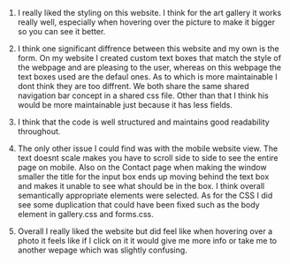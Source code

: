 1. I really liked the styling on this website. I think for the art gallery it works really well,   especially when hovering over the picture to make it bigger so you can see it better.

2. I think one significant diffrence between this website and my own is the form. On my website I created custom text boxes that match the style of the webpage and are pleasing to the user, whereas on this webpage the text boxes used are the defaul ones. As to which is more maintainable I dont think they are too diffrent. We both share the same shared navigation bar concept in a shared css file. Other than that I think his would be more maintainable just because it has less fields.

3. I think that the code is well structured and maintains good readability throughout.

4. The only other issue I could find was with the mobile website view. The text doesnt scale makes you have to scroll side to side to see the entire page on mobile. Also on the Contact page when making the window smaller the title for the input box ends up moving behind the text box and makes it unable to see what should be in the box. I think overall semantically appropriate elements were selected. As for the CSS I did see some duplication that could have been fixed such as the body element in gallery.css and forms.css.

5. Overall I really liked the website but did feel like when hovering over a photo it feels like if I click on it it would give me more info or take me to another wepage which was slightly confusing.